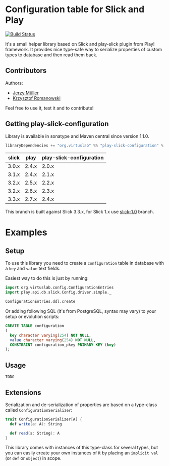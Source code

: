 Configuration table for Slick and Play
======================================

[![Build Status](https://travis-ci.org/VirtusLab/play-slick-configuration.svg?branch=master)](https://travis-ci.org/VirtusLab/play-slick-configuration)

It's a small helper library based on Slick and play-slick plugin from Play! framework. It provides nice type-safe way to serialize properties of custom types to database and then read them back.

Contributors
------------
Authors:
* [Jerzy Müller](https://github.com/Kwestor)
* [Krzysztof Romanowski](https://github.com/romanowski)

Feel free to use it, test it and to contribute!

Getting play-slick-configuration
--------------------------------

Library is available in sonatype and Maven central since version 1.1.0.

```scala
libraryDependencies += "org.virtuslab" %% "play-slick-configuration" % "2.4.0"
```


| slick | play | play-slick-configuration |
| ------ | ----- | ------|
| 3.0.x | 2.4.x | 2.0.x |
| 3.1.x | 2.4.x | 2.1.x |
| 3.2.x | 2.5.x | 2.2.x |
| 3.2.x | 2.6.x | 2.3.x |
| 3.3.x | 2.7.x | 2.4.x |


This branch is built against Slick 3.3.x, for Slick 1.x use [slick-1.0](https://github.com/Kwestor/play-slick-configuration/tree/slick-1.0) branch.

Examples
========

Setup
-----

To use this library you need to create a `configuration` table in database with a `key` and `value` text fields.

Easiest way to do this is just by running:

```scala
import org.virtuslab.config.ConfigurationEntries
import play.api.db.slick.Config.driver.simple._

ConfigurationEntries.ddl.create
```

Or adding following SQL (it's from PostgreSQL, syntax may vary) to your setup or evolution scripts:

```sql
CREATE TABLE configuration
(
  key character varying(254) NOT NULL,
  value character varying(254) NOT NULL,
  CONSTRAINT configuration_pkey PRIMARY KEY (key)
);
```

Usage
-----

`TODO`

Extensions
----------

Serialization and de-serialization of properties are based on a type-class called `ConfigurationSerializer`:

```scala
trait ConfigurationSerializer[A] {
  def write(a: A): String

  def read(s: String): A
}
```

This library comes with instances of this type-class for several types, but you can easily create your own instances of it by placing an `implicit val` (or `def` or `object`) in scope.
